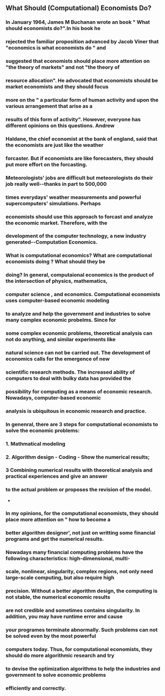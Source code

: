
##  What Should (Computational) Economists Do?

   ###    In January 1964,  James M Buchanan wrote an book " What should economists do?".In his book he 

###    rejected the familiar proposition advanced by Jacob Viner that "economics is what economists do " and 

###    suggested that economists should place more attention on "the theory of markets" and not "the theory of

###    resource allocation". He advocated that economists should be market economists and they should focus 

###    more on the " a particular form of human activity and upon the various arrangement that arise as a 

###    results of this form of activity". However, everyone has different opinions on this questions. Andrew 

###    Haldane, the chief economist at the bank of england, said that the economists are just like the weather 

###    forcaster. But if economists are like forecasters, they should put more effort on the forcasting. 

###    Meteorologists' jobs are difficult but  meteorologists do their job really well--thanks in part to 500,000 

###    times everydays' weather measurements and powerful supercomputers' simulations. Perhaps 

###    economists should use this approach to forcast and analyze the economic market.  Therefore, with the 

###    development of the computer technology, a new industry generated--Computation Economics. 

### What is computational economics? What are computational economists doing ? What should they be 

### doing?  In general, computaional economics is the product of the intersection of physics, mathematics, 

### computer science , and economics. Computational economists uses computer-based economic modeling 

### to analyze and help the government and industries to solve many complex economic probelms. Since for 

### some complex economic problems, theoretical analysis can not do anything, and similar experiments like 

### natural science can not be carried out. The development of economics calls  for the emergence of new 

### scientific research methods. The increased ability of computers to deal with bulky data has provided the 

### possibility for computing as a means of economic research. Nowadays, computer-based economic 

### analysis is ubiquitous in economic research and practice. 













### In genenral, there are 3 steps for computational economists to solve the economic problems:
  ### 1.  Mathmatical modeling
  ### 2.  Algorithm design - Coding - Show the numerical results;
  ### 3  Combining numerical results with theoretical analysis and practical experiences and  give an answer 
  
  ### to the actual problem or proposes the revision of the model.




-

### In my opinions, for the computational economists, they should place more attention on " how to become a 

### better algorithm designer', not just on writting some financial programs and get the numerical results.  

### Nowadays many financial computing problems have the following characteristics: high-dimensional, multi-

### scale, nonlinear, singularity, complex regions, not only need large-scale computing, but also require high 

### precision. Without a better algorithm design, the computing is not stable, the numerical economic results 

### are not credible and sometimes contains singularity. In addition, you may have runtime error and cause 

### your programes terminate abnormally. Such problems can not be solved even by the most powerful 

### computers today. Thus, for computational economists, they should do more algorithmic research and try 

### to devise the optimization algorithms to help the industries and government to solve economic problems 

### efficiently and correctly.
